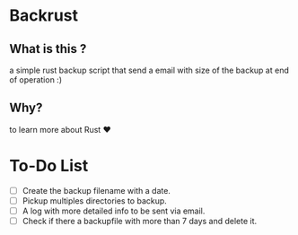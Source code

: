 # Backrust

## What is this ? 
a simple rust backup script that send a email with size of the backup at end of operation :)

## Why?
to learn more about Rust ❤️

# To-Do List
- [ ] Create the backup filename with a date.
- [ ] Pickup multiples directories to backup.
- [ ] A log with more detailed info to be sent via email.
- [ ] Check if there a backupfile with more than 7 days and delete it.